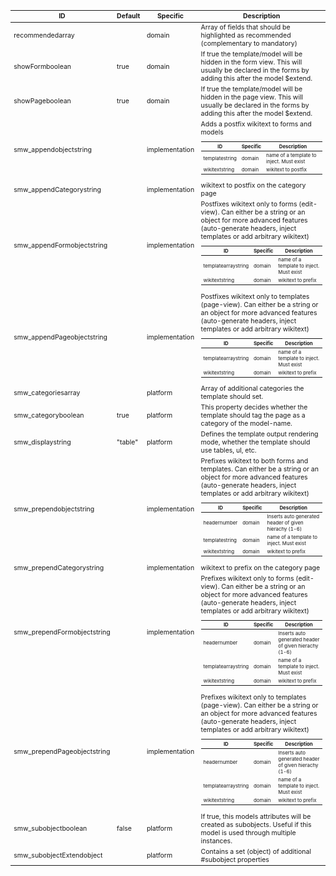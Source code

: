 <table class="schema-table" style="font-size: 0.75em; word-wrap: break-word;">
   <thead>
       <tr>
           <th>ID</th>
           <th>Default</th>
           <th>Specific</th>
           <th>Description</th>
       </tr>
   </thead>
   <tbody>
       <tr>
           <td class="schema-propertyName">recommended<span class="schema-type schema-type-array">array</span></td>
           <td class="schema-defaultValue"></td>
           <td class="schema-specific">domain</td>
           <td class="schema-description">Array of fields that should be highlighted as recommended (complementary to mandatory)</td>
       </tr>
       <tr>
           <td class="schema-propertyName">showForm<span class="schema-type schema-type-boolean">boolean</span></td>
           <td class="schema-defaultValue">true</td>
           <td class="schema-specific">domain</td>
           <td class="schema-description">If true the template/model will be hidden in the form view. This will usually be declared in the forms by adding this after the model $extend.</td>
       </tr>
       <tr>
           <td class="schema-propertyName">showPage<span class="schema-type schema-type-boolean">boolean</span></td>
           <td class="schema-defaultValue">true</td>
           <td class="schema-specific">domain</td>
           <td class="schema-description">If true the template/model will be hidden in the page view. This will usually be declared in the forms by adding this after the model $extend.</td>
       </tr>
       <tr>
           <td class="schema-propertyName">smw_append<span class="schema-type schema-type-object">object</span><span class="schema-type schema-type-string">string</span></td>
           <td class="schema-defaultValue"></td>
           <td class="schema-specific">implementation</td>
           <td class="schema-description">Adds a postfix wikitext to forms and models<br/><table class="schema-table" style="font-size: 0.75em; word-wrap: break-word;">
   <thead>
       <tr>
           <th>ID</th>
           <th>Specific</th>
           <th>Description</th>
       </tr>
   </thead>
   <tbody>
       <tr>
           <td class="schema-propertyName">template<span class="schema-type schema-type-string">string</span></td>
           <td class="schema-specific">domain</td>
           <td class="schema-description">name of a template to inject. Must exist</td>
       </tr>
       <tr>
           <td class="schema-propertyName">wikitext<span class="schema-type schema-type-string">string</span></td>
           <td class="schema-specific">domain</td>
           <td class="schema-description">wikitext to postfix</td>
       </tr>
   </tbody>
</table>
</td>
       </tr>
       <tr>
           <td class="schema-propertyName">smw_appendCategory<span class="schema-type schema-type-string">string</span></td>
           <td class="schema-defaultValue"></td>
           <td class="schema-specific">implementation</td>
           <td class="schema-description">wikitext to postfix on the category page</td>
       </tr>
       <tr>
           <td class="schema-propertyName">smw_appendForm<span class="schema-type schema-type-object">object</span><span class="schema-type schema-type-string">string</span></td>
           <td class="schema-defaultValue"></td>
           <td class="schema-specific">implementation</td>
           <td class="schema-description">Postfixes wikitext only to forms (edit-view). Can either be a string or an object for more advanced features (auto-generate headers, inject templates or add arbitrary wikitext)<br/><table class="schema-table" style="font-size: 0.75em; word-wrap: break-word;">
   <thead>
       <tr>
           <th>ID</th>
           <th>Specific</th>
           <th>Description</th>
       </tr>
   </thead>
   <tbody>
       <tr>
           <td class="schema-propertyName">template<span class="schema-type schema-type-array">array</span><span class="schema-type schema-type-string">string</span></td>
           <td class="schema-specific">domain</td>
           <td class="schema-description">name of a template to inject. Must exist</td>
       </tr>
       <tr>
           <td class="schema-propertyName">wikitext<span class="schema-type schema-type-string">string</span></td>
           <td class="schema-specific">domain</td>
           <td class="schema-description">wikitext to prefix</td>
       </tr>
   </tbody>
</table>
</td>
       </tr>
       <tr>
           <td class="schema-propertyName">smw_appendPage<span class="schema-type schema-type-object">object</span><span class="schema-type schema-type-string">string</span></td>
           <td class="schema-defaultValue"></td>
           <td class="schema-specific">implementation</td>
           <td class="schema-description">Postfixes wikitext only to templates (page-view). Can either be a string or an object for more advanced features (auto-generate headers, inject templates or add arbitrary wikitext)<br/><table class="schema-table" style="font-size: 0.75em; word-wrap: break-word;">
   <thead>
       <tr>
           <th>ID</th>
           <th>Specific</th>
           <th>Description</th>
       </tr>
   </thead>
   <tbody>
       <tr>
           <td class="schema-propertyName">template<span class="schema-type schema-type-array">array</span><span class="schema-type schema-type-string">string</span></td>
           <td class="schema-specific">domain</td>
           <td class="schema-description">name of a template to inject. Must exist</td>
       </tr>
       <tr>
           <td class="schema-propertyName">wikitext<span class="schema-type schema-type-string">string</span></td>
           <td class="schema-specific">domain</td>
           <td class="schema-description">wikitext to prefix</td>
       </tr>
   </tbody>
</table>
</td>
       </tr>
       <tr>
           <td class="schema-propertyName">smw_categories<span class="schema-type schema-type-array">array</span></td>
           <td class="schema-defaultValue"></td>
           <td class="schema-specific">platform</td>
           <td class="schema-description">Array of additional categories the template should set.</td>
       </tr>
       <tr>
           <td class="schema-propertyName">smw_category<span class="schema-type schema-type-boolean">boolean</span></td>
           <td class="schema-defaultValue">true</td>
           <td class="schema-specific">platform</td>
           <td class="schema-description">This property decides whether the template should tag the page as a category of the model-name.</td>
       </tr>
       <tr>
           <td class="schema-propertyName">smw_display<span class="schema-type schema-type-string">string</span></td>
           <td class="schema-defaultValue">"table"</td>
           <td class="schema-specific">platform</td>
           <td class="schema-description">Defines the template output rendering mode, whether the template should use tables, ul, etc.</td>
       </tr>
       <tr>
           <td class="schema-propertyName">smw_prepend<span class="schema-type schema-type-object">object</span><span class="schema-type schema-type-string">string</span></td>
           <td class="schema-defaultValue"></td>
           <td class="schema-specific">implementation</td>
           <td class="schema-description">Prefixes wikitext to both forms and templates. Can either be a string or an object for more advanced features (auto-generate headers, inject templates or add arbitrary wikitext)<br/><table class="schema-table" style="font-size: 0.75em; word-wrap: break-word;">
   <thead>
       <tr>
           <th>ID</th>
           <th>Specific</th>
           <th>Description</th>
       </tr>
   </thead>
   <tbody>
       <tr>
           <td class="schema-propertyName">header<span class="schema-type schema-type-number">number</span></td>
           <td class="schema-specific">domain</td>
           <td class="schema-description">Inserts auto generated header of given hierachy (1-6)</td>
       </tr>
       <tr>
           <td class="schema-propertyName">template<span class="schema-type schema-type-string">string</span></td>
           <td class="schema-specific">domain</td>
           <td class="schema-description">name of a template to inject. Must exist</td>
       </tr>
       <tr>
           <td class="schema-propertyName">wikitext<span class="schema-type schema-type-string">string</span></td>
           <td class="schema-specific">domain</td>
           <td class="schema-description">wikitext to prefix</td>
       </tr>
   </tbody>
</table>
</td>
       </tr>
       <tr>
           <td class="schema-propertyName">smw_prependCategory<span class="schema-type schema-type-string">string</span></td>
           <td class="schema-defaultValue"></td>
           <td class="schema-specific">implementation</td>
           <td class="schema-description">wikitext to prefix on the category page</td>
       </tr>
       <tr>
           <td class="schema-propertyName">smw_prependForm<span class="schema-type schema-type-object">object</span><span class="schema-type schema-type-string">string</span></td>
           <td class="schema-defaultValue"></td>
           <td class="schema-specific">implementation</td>
           <td class="schema-description">Prefixes wikitext only to forms (edit-view). Can either be a string or an object for more advanced features (auto-generate headers, inject templates or add arbitrary wikitext)<br/><table class="schema-table" style="font-size: 0.75em; word-wrap: break-word;">
   <thead>
       <tr>
           <th>ID</th>
           <th>Specific</th>
           <th>Description</th>
       </tr>
   </thead>
   <tbody>
       <tr>
           <td class="schema-propertyName">header<span class="schema-type schema-type-number">number</span></td>
           <td class="schema-specific">domain</td>
           <td class="schema-description">Inserts auto generated header of given hierachy (1-6)</td>
       </tr>
       <tr>
           <td class="schema-propertyName">template<span class="schema-type schema-type-array">array</span><span class="schema-type schema-type-string">string</span></td>
           <td class="schema-specific">domain</td>
           <td class="schema-description">name of a template to inject. Must exist</td>
       </tr>
       <tr>
           <td class="schema-propertyName">wikitext<span class="schema-type schema-type-string">string</span></td>
           <td class="schema-specific">domain</td>
           <td class="schema-description">wikitext to prefix</td>
       </tr>
   </tbody>
</table>
</td>
       </tr>
       <tr>
           <td class="schema-propertyName">smw_prependPage<span class="schema-type schema-type-object">object</span><span class="schema-type schema-type-string">string</span></td>
           <td class="schema-defaultValue"></td>
           <td class="schema-specific">implementation</td>
           <td class="schema-description">Prefixes wikitext only to templates (page-view). Can either be a string or an object for more advanced features (auto-generate headers, inject templates or add arbitrary wikitext)<br/><table class="schema-table" style="font-size: 0.75em; word-wrap: break-word;">
   <thead>
       <tr>
           <th>ID</th>
           <th>Specific</th>
           <th>Description</th>
       </tr>
   </thead>
   <tbody>
       <tr>
           <td class="schema-propertyName">header<span class="schema-type schema-type-number">number</span></td>
           <td class="schema-specific">domain</td>
           <td class="schema-description">Inserts auto generated header of given hierachy (1-6)</td>
       </tr>
       <tr>
           <td class="schema-propertyName">template<span class="schema-type schema-type-array">array</span><span class="schema-type schema-type-string">string</span></td>
           <td class="schema-specific">domain</td>
           <td class="schema-description">name of a template to inject. Must exist</td>
       </tr>
       <tr>
           <td class="schema-propertyName">wikitext<span class="schema-type schema-type-string">string</span></td>
           <td class="schema-specific">domain</td>
           <td class="schema-description">wikitext to prefix</td>
       </tr>
   </tbody>
</table>
</td>
       </tr>
       <tr>
           <td class="schema-propertyName">smw_subobject<span class="schema-type schema-type-boolean">boolean</span></td>
           <td class="schema-defaultValue">false</td>
           <td class="schema-specific">platform</td>
           <td class="schema-description">If true, this models attributes will be created as subobjects. Useful if this model is used through multiple instances.</td>
       </tr>
       <tr>
           <td class="schema-propertyName">smw_subobjectExtend<span class="schema-type schema-type-object">object</span></td>
           <td class="schema-defaultValue"></td>
           <td class="schema-specific">platform</td>
           <td class="schema-description">Contains a set (object) of additional #subobject properties</td>
       </tr>
   </tbody>
</table>
